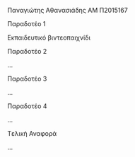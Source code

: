 ﻿Παναγιώτης Αθανασιάδης ΑΜ Π2015167

Παραδοτέο 1

Εκπαιδευτικό βιντεοπαιχνίδι

Παραδοτέο 2

…

Παραδοτέο 3

...

Παραδοτέο 4

...

Tελική Αναφορά

...
